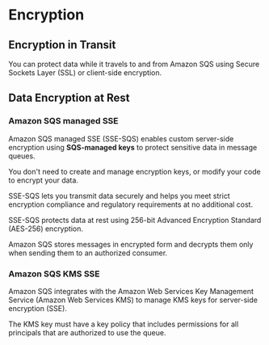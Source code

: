 # Encryption

## Encryption in Transit

You can protect data while it travels to and from Amazon SQS using Secure Sockets Layer (SSL) or client-side encryption.


## Data Encryption at Rest

### Amazon SQS managed SSE

Amazon SQS managed SSE (SSE-SQS) enables custom server-side encryption using **SQS-managed keys** to protect sensitive data in message queues.

You don't need to create and manage encryption keys, or modify your code to encrypt your data.

SSE-SQS lets you transmit data securely and helps you meet strict encryption compliance and regulatory requirements at no additional cost.

SSE-SQS protects data at rest using 256-bit Advanced Encryption Standard (AES-256) encryption.

Amazon SQS stores messages in encrypted form and decrypts them only when sending them to an authorized consumer.


### Amazon SQS KMS SSE

Amazon SQS integrates with the Amazon Web Services Key Management Service (Amazon Web Services KMS) to manage KMS keys for server-side encryption (SSE).

The KMS key must have a key policy that includes permissions for all principals that are authorized to use the queue.